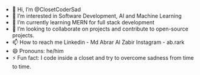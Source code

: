 - 👋 Hi, I’m @ClosetCoderSad
- 👀 I’m interested in Software Development, AI and Machine Learning
- 🌱 I’m currently learning MERN for full stack development
- 💞️ I’m looking to collaborate on projects and contribute to open-source projects.
- 📫 How to reach me Linkedin - Md Abrar Al Zabir Instagram - ab.rark
- 😄 Pronouns: he/him
- ⚡ Fun fact: I code inside a closet and try to overcome sadness from time to time.

<!---
ClosetCoderSad/ClosetCoderSad is a ✨ special ✨ repository because its `README.md` (this file) appears on your GitHub profile.
You can click the Preview link to take a look at your changes.
--->

